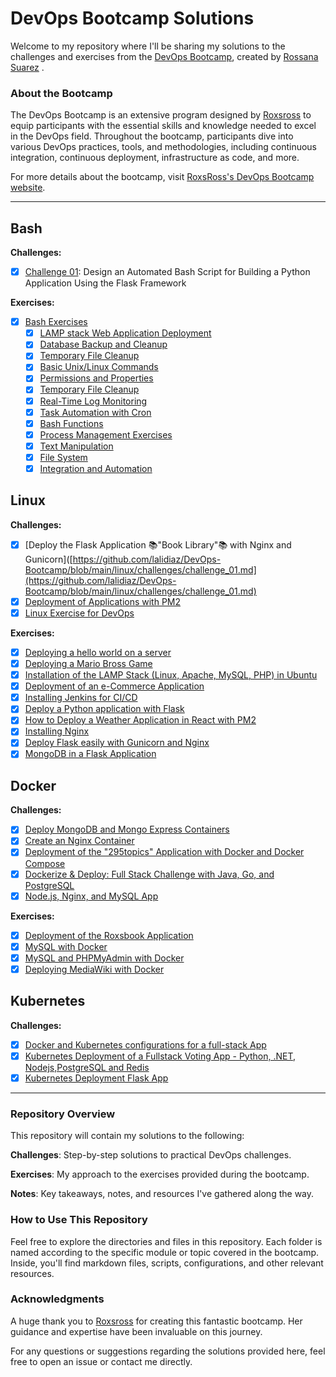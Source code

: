 # DevOps Bootcamp Solutions

Welcome to my repository where I'll be sharing my solutions to the challenges and exercises from the [DevOps Bootcamp](https://bootcamp.295devops.com/), created by [Rossana Suarez](https://www.linkedin.com/in/roxsross/) .

### About the Bootcamp
The DevOps Bootcamp is an extensive program designed by [Roxsross](https://x.com/roxsross) to equip participants with the essential skills and knowledge needed to excel in the DevOps field. Throughout the bootcamp, participants dive into various DevOps practices, tools, and methodologies, including continuous integration, continuous deployment, infrastructure as code, and more.

For more details about the bootcamp, visit [RoxsRoss's DevOps Bootcamp website](https://bootcamp.295devops.com/).

-----------------------------------------------------------------------------------------------------------------------------------------------

## Bash

**Challenges:**
- [x] [Challenge 01](https://github.com/lalidiaz/DevOps-Bootcamp/blob/main/bash/challenges/challenge_01/challenge_01.md#my-solution-): Design an Automated Bash Script for Building a Python Application Using the Flask Framework

**Exercises:**
- [x] [Bash Exercises](https://github.com/lalidiaz/DevOps-Bootcamp/tree/main/bash/exercises)
  - [x] [LAMP stack  Web Application Deployment](https://github.com/lalidiaz/DevOps-Bootcamp/blob/main/bash/exercises/exercise_01.md)
  - [x] [Database Backup and Cleanup](https://github.com/lalidiaz/DevOps-Bootcamp/blob/main/bash/exercises/exercise_02.md)
  - [x] [Temporary File Cleanup](https://github.com/lalidiaz/DevOps-Bootcamp/blob/main/bash/exercises/exercise_03.md)
  - [x] [Basic Unix/Linux Commands](https://github.com/lalidiaz/DevOps-Bootcamp/blob/main/bash/exercises/01_Basic_Unix_Linux_Commands.md)
  - [x] [Permissions and Properties](https://github.com/lalidiaz/DevOps-Bootcamp/blob/main/bash/exercises/02_Permissions_and_Properties.md)
  - [x] [Temporary File Cleanup](https://github.com/lalidiaz/DevOps-Bootcamp/blob/main/bash/exercises/exercise_03.md)
  - [x] [Real-Time Log Monitoring](https://github.com/lalidiaz/DevOps-Bootcamp/blob/main/bash/exercises/exercise_04.md)
  - [x] [Task Automation with Cron](https://github.com/lalidiaz/DevOps-Bootcamp/blob/main/bash/exercises/exercise_05.md)
  - [x] [Bash Functions](https://github.com/lalidiaz/DevOps-Bootcamp/blob/main/bash/exercises/06_Bash_Functions.md)
  - [x] [Process Management Exercises](https://github.com/lalidiaz/DevOps-Bootcamp/blob/main/bash/exercises/07_Process%20Management_in_Bash.md)
  - [x] [Text Manipulation](https://github.com/lalidiaz/DevOps-Bootcamp/blob/main/bash/exercises/08_Text_Manipulation_in_Bash.md)
  - [x] [File System](https://github.com/lalidiaz/DevOps-Bootcamp/blob/main/bash/exercises/09_Advanced_interaction_exercises_with_file_system.md)
  - [x] [Integration and Automation](https://github.com/lalidiaz/DevOps-Bootcamp/blob/main/bash/exercises/10_Integration_and_Automation.md)

## Linux

**Challenges:**
- [x] [Deploy the Flask Application 📚"Book Library"📚 with Nginx and Gunicorn]([https://github.com/lalidiaz/DevOps-Bootcamp/blob/main/linux/challenges/challenge_01.md](https://github.com/lalidiaz/DevOps-Bootcamp/blob/main/linux/challenges/challenge_01.md)
- [x] [Deployment of Applications with PM2](https://github.com/lalidiaz/DevOps-Bootcamp/blob/main/linux/challenges/challenge_02.md) 
- [x] [Linux Exercise for DevOps](https://github.com/lalidiaz/DevOps-Bootcamp/blob/main/linux/challenges/challenge_03.md)

**Exercises:**
- [x] [Deploying a hello world on a server](https://github.com/lalidiaz/DevOps-Bootcamp/blob/main/linux/exercises/exercise_01.md)
- [x] [Deploying a Mario Bross Game](https://github.com/lalidiaz/DevOps-Bootcamp/blob/main/linux/exercises/exercise_02.md)
- [x] [Installation of the LAMP Stack (Linux, Apache, MySQL, PHP) in Ubuntu](https://github.com/lalidiaz/DevOps-Bootcamp/blob/main/linux/exercises/exercise_03.md)
- [x] [Deployment of an e-Commerce Application](https://github.com/lalidiaz/DevOps-Bootcamp/blob/main/linux/exercises/exercise_04.md)
- [x] [Installing Jenkins for CI/CD](https://github.com/lalidiaz/DevOps-Bootcamp/blob/main/linux/exercises/exercise_05.md)
- [x] [Deploy a Python application with Flask](https://github.com/lalidiaz/DevOps-Bootcamp/blob/main/linux/exercises/exercise_06.md)
- [x] [How to Deploy a Weather Application in React with PM2](https://github.com/lalidiaz/DevOps-Bootcamp/blob/main/linux/exercises/exercise_07.md)
- [x] [Installing Nginx](https://github.com/lalidiaz/DevOps-Bootcamp/blob/main/linux/exercises/exercise_08.md)
- [x] [Deploy Flask easily with Gunicorn and Nginx](https://github.com/lalidiaz/DevOps-Bootcamp/blob/main/linux/exercises/exercise_09.md)
- [x] [MongoDB in a Flask Application](https://github.com/lalidiaz/DevOps-Bootcamp/blob/main/linux/exercises/exercise_10.md)

## Docker

**Challenges:**
- [x] [Deploy MongoDB and Mongo Express Containers](https://github.com/lalidiaz/DevOps-Bootcamp/blob/main/docker/challenges/challenge_01/challenge_01.md)
- [x] [Create an Nginx Container](https://github.com/lalidiaz/DevOps-Bootcamp/blob/main/docker/challenges/challenge_02/challenge_02.md)
- [x] [Deployment of the "295topics" Application with Docker and Docker Compose](https://github.com/lalidiaz/DevOps-Bootcamp/blob/main/docker/challenges/challenge_03/challenge_03.md)
- [x] [Dockerize & Deploy: Full Stack Challenge with Java, Go, and PostgreSQL](https://github.com/lalidiaz/DevOps-Bootcamp/blob/main/docker/challenges/challenge_04/challenge_04.md)
- [x] [Node.js, Nginx, and MySQL App](https://github.com/lalidiaz/DevOps-Bootcamp/blob/main/docker/challenges/challenge_05/challenge_05.md)

**Exercises:**
- [x] [Deployment of the Roxsbook Application](https://github.com/lalidiaz/DevOps-Bootcamp/blob/main/docker/exercises/exercise_01.md)
- [x] [MySQL with Docker](https://github.com/lalidiaz/DevOps-Bootcamp/blob/main/docker/exercises/exercise_02.md)
- [x] [MySQL and PHPMyAdmin with Docker](https://github.com/lalidiaz/DevOps-Bootcamp/blob/main/docker/exercises/exercise_03.md)
- [x] [Deploying MediaWiki with Docker](https://github.com/lalidiaz/DevOps-Bootcamp/blob/main/docker/exercises/exercise_04.md)

## Kubernetes

**Challenges:**
- [x] [Docker and Kubernetes configurations for a full-stack App](https://github.com/lalidiaz/DevOps-Bootcamp/tree/main/kubernetes/wanderlust-challenge_01)
- [x] [Kubernetes Deployment of a Fullstack Voting App - Python, .NET, Nodejs,PostgreSQL and Redis](https://github.com/lalidiaz/DevOps-Bootcamp/tree/main/kubernetes/voting-app)
- [x] [Kubernetes Deployment Flask App](https://github.com/lalidiaz/DevOps-Bootcamp/tree/main/kubernetes/flask-app-challenge_02) 

-----------------------------------------------------------------------------------------------------------------------------------------------

### Repository Overview
This repository will contain my solutions to the following:

**Challenges**: Step-by-step solutions to practical DevOps challenges.

**Exercises**: My approach to the exercises provided during the bootcamp.

**Notes**: Key takeaways, notes, and resources I've gathered along the way.

### How to Use This Repository
Feel free to explore the directories and files in this repository. Each folder is named according to the specific module or topic covered in the bootcamp. Inside, you'll find markdown files, scripts, configurations, and other relevant resources.

### Acknowledgments
A huge thank you to [Roxsross](https://x.com/roxsross) for creating this fantastic bootcamp. Her guidance and expertise have been invaluable on this journey.

For any questions or suggestions regarding the solutions provided here, feel free to open an issue or contact me directly.


